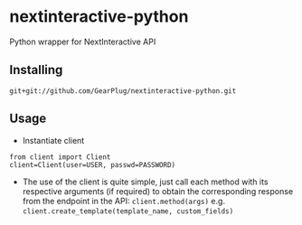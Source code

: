 # nextinteractive-python
Python wrapper for NextInteractive API
## Installing
```
git+git://github.com/GearPlug/nextinteractive-python.git
```

## Usage

- Instantiate client
```
from client import Client
client=Client(user=USER, passwd=PASSWORD)
```
- The use of the client is quite simple, just call each method with its respective arguments
(if required) to obtain the corresponding response from the endpoint in the API:
`client.method(args)`
e.g. `client.create_template(template_name, custom_fields)`

